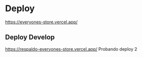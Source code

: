 # Deploy

https://everyones-store.vercel.app/

## Deploy Develop

https://respaldo-everyones-store.vercel.app/
Probando deploy 2
